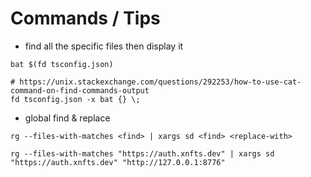 # Commands / Tips

- find all the specific files then display it
```
bat $(fd tsconfig.json)
```

```
# https://unix.stackexchange.com/questions/292253/how-to-use-cat-command-on-find-commands-output
fd tsconfig.json -x bat {} \;
```

- global find & replace
```
rg --files-with-matches <find> | xargs sd <find> <replace-with>
```

```
rg --files-with-matches "https://auth.xnfts.dev" | xargs sd "https://auth.xnfts.dev" "http://127.0.0.1:8776"
```
